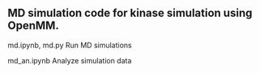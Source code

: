 ## MD simulation code for kinase simulation using OpenMM.

md.ipynb, md.py
Run MD simulations

md_an.ipynb
Analyze simulation data
